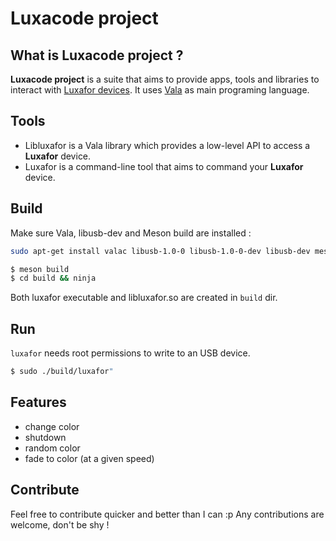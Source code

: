 # Luxacode project

## What is Luxacode project ?

**Luxacode project** is a suite that aims to provide apps, tools and libraries to interact with [Luxafor devices](http://www.luxafor.fr/).
It uses [Vala](https://wiki.gnome.org/Projects/Vala) as main programing language.

## Tools

* Libluxafor is a Vala library which provides a low-level API to access a **Luxafor** device.
* Luxafor is a command-line tool that aims to command your **Luxafor** device.

## Build

Make sure Vala, libusb-dev and Meson build are installed :
```bash
sudo apt-get install valac libusb-1.0-0 libusb-1.0-0-dev libusb-dev meson
```

```bash
$ meson build
$ cd build && ninja
```

Both luxafor executable and libluxafor.so are created in `build` dir.

## Run

`luxafor` needs root permissions to write to an USB device.

```bash
$ sudo ./build/luxafor"
```

## Features

* change color
* shutdown
* random color
* fade to color (at a given speed)

## Contribute

Feel free to contribute quicker and better than I can :p Any contributions are welcome, don't be shy !
